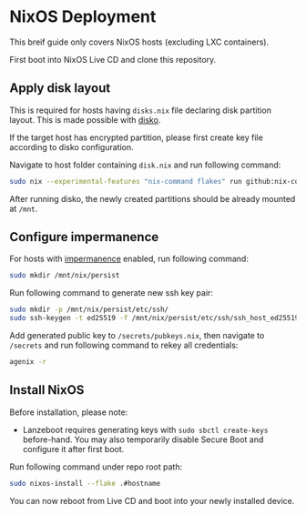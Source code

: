 # NixOS Deployment

This breif guide only covers NixOS hosts (excluding LXC containers).

First boot into NixOS Live CD and clone this repository.

## Apply disk layout

This is required for hosts having `disks.nix` file declaring disk partition layout. This is made possible with [disko](https://github.com/nix-community/disko).

If the target host has encrypted partition, please first create key file according to disko configuration.

Navigate to host folder containing `disk.nix` and run following command:

```bash
sudo nix --experimental-features "nix-command flakes" run github:nix-community/disko -- --mode disko ./disks.nix
```

After running disko, the newly created partitions should be already mounted at `/mnt`.

## Configure impermanence

For hosts with [impermanence](https://github.com/nix-community/impermanence) enabled, run following command:

```bash
sudo mkdir /mnt/nix/persist
```

Run following command to generate new ssh key pair:

```bash
sudo mkdir -p /mnt/nix/persist/etc/ssh/
sudo ssh-keygen -t ed25519 -f /mnt/nix/persist/etc/ssh/ssh_host_ed25519_key -C ""
```

Add generated public key to `/secrets/pubkeys.nix`, then navigate to `/secrets` and run following command to rekey all credentials:

```bash
agenix -r
```

## Install NixOS

Before installation, please note:

- Lanzeboot requires generating keys with `sudo sbctl create-keys` before-hand. You may also temporarily disable Secure Boot and configure it after first boot.

Run following command under repo root path:

```bash
sudo nixos-install --flake .#hostname
```

You can now reboot from Live CD and boot into your newly installed device.

